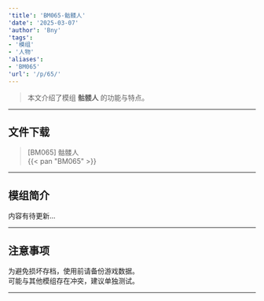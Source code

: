 ```yaml
---
'title': 'BM065-骷髅人'
'date': '2025-03-07'
'author': 'Bny'
'tags':
- '模组'
- '人物'
'aliases':
- 'BM065'
'url': '/p/65/'
---
```


> 本文介绍了模组 **骷髅人** 的功能与特点。

---

## 文件下载

> [BM065] 骷髅人  
{{< pan "BM065" >}}  

---

## 模组简介

>  
内容有待更新...  

---

## 注意事项

>  
为避免损坏存档，使用前请备份游戏数据。  
可能与其他模组存在冲突，建议单独测试。  

---

